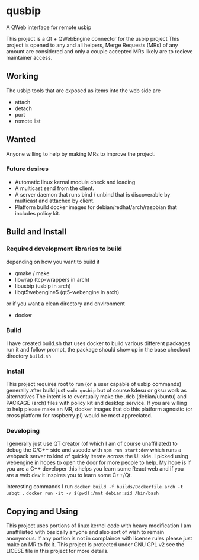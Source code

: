# qusbip
A QWeb interface for remote usbip

This project is a Qt + QWebEngine connector for the usbip project
This project is opened to any and all helpers, Merge Requests (MRs) of any amount are considered and only a couple accepted MRs likely are to recieve maintainer access.

## Working
The usbip tools that are exposed as items into the web side are

* attach
* detach
* port
* remote list

## Wanted
Anyone willing to help by making MRs to improve the project.

### Future desires
* Automatic linux kernal module check and loading
* A multicast send from the client.
* A server daemon that runs bind / unbind that is discoverable by multicast and attached by client.
* Platform build docker images for debian/redhat/arch/raspbian that includes policy kit.

## Build and Install
### Required development libraries to build
depending on how you want to build it
* qmake / make
* libwrap (tcp-wrappers in arch)
* libusbip (usbip in arch)
* libqt5webengine5 (qt5-webengine in arch)

or if you want a clean directory and environment
* docker

### Build
I have created build.sh that uses docker to build various different packages
run it and follow prompt, the package should show up in the base checkout directory
`build.sh`

### Install
This project requires root to run (or a user capable of usbip commands)
generally after build just
`sudo qusbip` but of course kdesu or gksu work as alternatives
The intent is to eventually make the .deb (debian/ubuntu) and PACKAGE (arch) files with policy kit and desktop service.
If you are willing to help please make an MR, docker images that do this platform agnostic (or cross platform for raspberry pi) would be most appreciated.

### Developing
I generally just use QT creator (of which I am of course unaffiliated) to debug the C/C++ side and vscode with `npm run start:dev` which runs a webpack server
to kind of quickly iterate across the UI side.  I picked using webengine in hopes to open the door for more people to help.
My hope is if you are a C++ developer this helps you learn some React web and if you are a web dev it inspires you to learn some C++/Qt.

interesting commands I run
`docker build -f builds/Dockerfile.arch -t usbqt .`
`docker run -it -v $(pwd):/mnt debian:sid /bin/bash`

## Copying and Using
This project uses portions of linux kernel code with heavy modification
I am unaffiliated with basically anyone and also sort of wish to remain anonymous.
If any portion is not in complaince with license rules please just make an MR to fix it.
This project is protected under GNU GPL v2 see the LICESE file in this project for more details.
